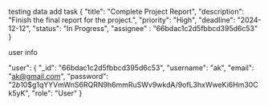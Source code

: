 testing data  add task 
{
    "title": "Complete Project Report",
    "description": "Finish the final report for the project.",
    "priority": "High",
    "deadline": "2024-12-12",
    "status": "In Progress",
    "assignee" : "66bdac1c2d5fbbcd395d6c53"
  }

user info 

  "user": {
    "_id": "66bdac1c2d5fbbcd395d6c53",
    "username": "ak",
    "email": "ak@gmail.com",
    "password": "$2b$10$g1qYYVmWnS6RQRN9h6mmRuSWv9wkdA/9ofL3hxWweKi6Hm30Ck5yK",
    "role": "User"
  }